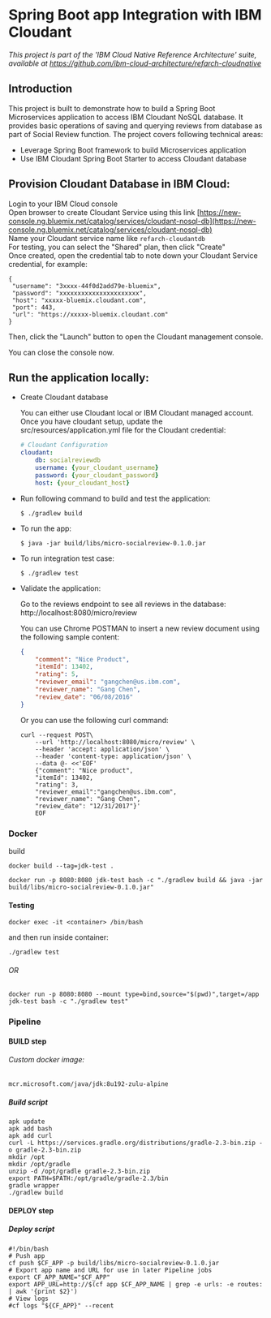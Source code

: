 # Spring Boot app Integration with IBM Cloudant

*This project is part of the 'IBM Cloud Native Reference Architecture' suite, available at
https://github.com/ibm-cloud-architecture/refarch-cloudnative*

## Introduction

This project is built to demonstrate how to build a Spring Boot Microservices application to access IBM Cloudant NoSQL database. It provides basic operations of saving and querying reviews from database as part of Social Review function. The project covers following technical areas:

 - Leverage Spring Boot framework to build Microservices application
 - Use IBM Cloudant Spring Boot Starter to access Cloudant database

## Provision Cloudant Database in IBM Cloud:

Login to your IBM Cloud console  
Open browser to create Cloudant Service using this link [https://new-console.ng.bluemix.net/catalog/services/cloudant-nosql-db](https://new-console.ng.bluemix.net/catalog/services/cloudant-nosql-db)  
Name your Cloudant service name like `refarch-cloudantdb`  
For testing, you can select the "Shared" plan, then click "Create"  
Once created, open the credential tab to note down your Cloudant Service credential, for example:

```
{
 "username": "3xxxx-44f0d2add79e-bluemix",
 "password": "xxxxxxxxxxxxxxxxxxxxxx",
 "host": "xxxxx-bluemix.cloudant.com",
 "port": 443,
 "url": "https://xxxxx-bluemix.cloudant.com"
}
```
Then, click the "Launch" button to open the Cloudant management console.   

You can close the console now.

## Run the application locally:

- Create Cloudant database

    You can either use Cloudant local or IBM Cloudant managed account. Once you have cloudant setup, update the src/resources/application.yml file for the Cloudant credential:

    ```yml
    # Cloudant Configuration
    cloudant:
        db: socialreviewdb
        username: {your_cloudant_username}
        password: {your_cloudant_password}
        host: {your_cloudant_host}
    ```

- Run following command to build and test the application:

    ```
    $ ./gradlew build
    ```

- To run the app:

    ```
    $ java -jar build/libs/micro-socialreview-0.1.0.jar
    ```

- To run integration test case:

    ```
    $ ./gradlew test
    ````

- Validate the application:

    Go to the reviews endpoint to see all reviews in the database: http://localhost:8080/micro/review

    You can use Chrome POSTMAN to insert a new review document using the following sample content:

    ```json
    {
        "comment": "Nice Product",
        "itemId": 13402,
        "rating": 5,
        "reviewer_email": "gangchen@us.ibm.com",
        "reviewer_name": "Gang Chen",
        "review_date": "06/08/2016"
    }
    ```

    Or you can use the following curl command:
    ```
    curl --request POST\
        --url 'http://localhost:8080/micro/review' \
        --header 'accept: application/json' \
        --header 'content-type: application/json' \
        --data @- <<'EOF'
        {"comment": "Nice product",
        "itemId": 13402,
        "rating": 3,
        "reviewer_email":"gangchen@us.ibm.com",
        "reviewer_name": "Gang Chen",
        "review_date": "12/31/2017"}' 
        EOF
    ```


### Docker

build
```
docker build --tag=jdk-test .
```


```
docker run -p 8080:8080 jdk-test bash -c "./gradlew build && java -jar build/libs/micro-socialreview-0.1.0.jar"
```



#### Testing
```
docker exec -it <container> /bin/bash
```
and then run inside container:

```
./gradlew test
```

###### OR

```
docker run -p 8080:8080 --mount type=bind,source="$(pwd)",target=/app jdk-test bash -c "./gradlew test"
```


### Pipeline

#### BUILD step

###### Custom docker image:
```
mcr.microsoft.com/java/jdk:8u192-zulu-alpine
```

##### Build script
```
apk update
apk add bash
apk add curl
curl -L https://services.gradle.org/distributions/gradle-2.3-bin.zip -o gradle-2.3-bin.zip
mkdir /opt
mkdir /opt/gradle
unzip -d /opt/gradle gradle-2.3-bin.zip
export PATH=$PATH:/opt/gradle/gradle-2.3/bin
gradle wrapper
./gradlew build
```
#### DEPLOY step

##### Deploy script
```
#!/bin/bash
# Push app
cf push $CF_APP -p build/libs/micro-socialreview-0.1.0.jar
# Export app name and URL for use in later Pipeline jobs
export CF_APP_NAME="$CF_APP"
export APP_URL=http://$(cf app $CF_APP_NAME | grep -e urls: -e routes: | awk '{print $2}')
# View logs
#cf logs "${CF_APP}" --recent
```
